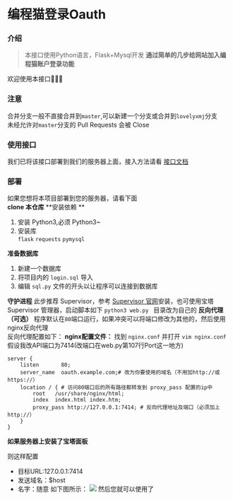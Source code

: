 # 编程猫登录Oauth
### 介绍
>本接口使用Python语言，Flask+Mysql开发
**通过简单的几步给网站加入编程猫账户登录功能**

欢迎使用本接口🎉🎉🎉

### 注意    
合并分支一般不直接合并到`master`,可以新建一个分支或合并到`lovelyxmj`分支  
未经允许对`master`分支的 Pull Requests 会被 Close
 
### 使用接口

我们已将该接口部署到我们的服务器上面，接入方法请看 [接口文档](https://docs.oauth.b.syrathon.com/)

### 部署
如果您想将本项目部署到您的服务器，请看下面  
**clone 本仓库**
**安装依赖 **
1. 安装 Python3,必须 Python3~  
2. 安装库  
`flask` `requests` `pymysql `

**准备数据库**
1. 新建一个数据库  
2. 将项目内的 `login.sql` 导入  
3. 编辑 `sql.py` 文件的开头以让程序可以连接到数据库  

**守护进程**
此步推荐 Supervisor，参考 [Supervisor 官网](http://supervisord.org/)安装，也可使用宝塔 Supervisor 管理器，启动脚本如下  `python3 web.py `
目录改为自己的
**反向代理（可选）** 
程序默认在`80`端口运行，如果冲突可以将端口修改为其他的，然后使用nginx反向代理  
反向代理配置如下：
**nginx配置文件：**
找到 `nginx.conf` 并打开
`vim nginx.conf`
假设我改API端口为7414(改端口在web.py第107行Port这一地方)  

```
server {
    listen       80;
    server_name  oauth.example.com;# 改为你要使用的域名（不用加http://或https://）
    location / { # 访问80端口后的所有路径都转发到 proxy_pass 配置的ip中
        root   /usr/share/nginx/html;
        index  index.html index.htm;
   		proxy_pass http://127.0.0.1:7414; # 反向代理地址及端口（必须加上http://）
    }
}
```

  
**如果服务器上安装了宝塔面板**

则这样配置  
- 目标URL:127.0.0.1:7414  
- 发送域名：$host
- 名字：随意 
如下图所示：
![](https://cdn.jsdelivr.net/gh/lovelyxmj/codemaologin/img/bt.png)
然后您就可以使用了  
